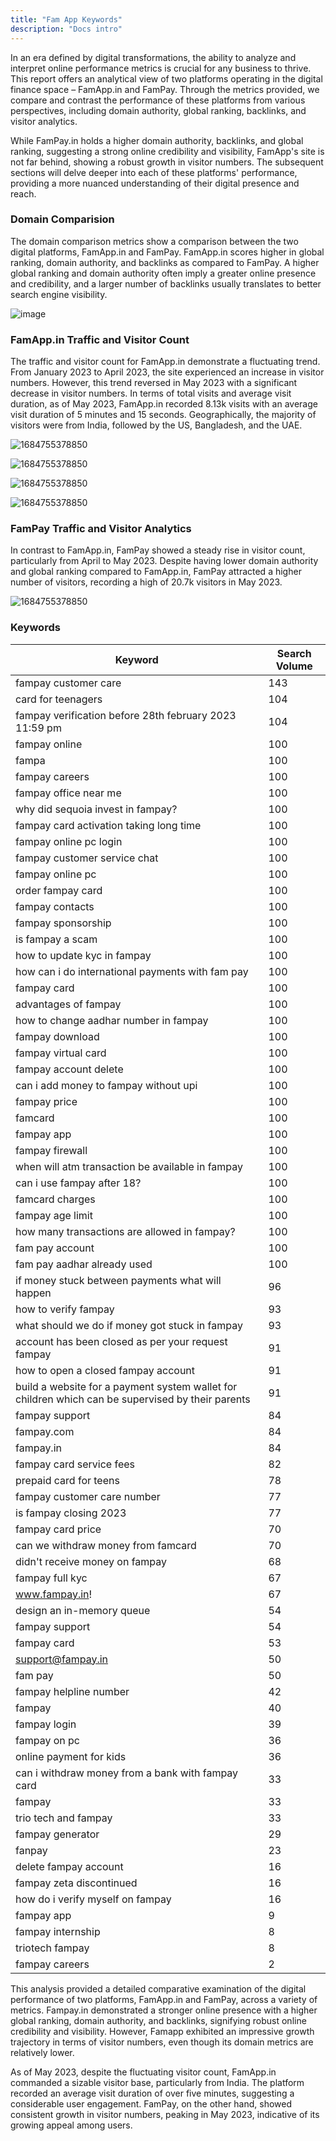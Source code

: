 ```yaml
---
title: "Fam App Keywords"
description: "Docs intro"
---
```


<!-- read an image in the same folder as this  -->
In an era defined by digital transformations, the ability to analyze and interpret online performance metrics is crucial for any business to thrive. This report offers an analytical view of two platforms operating in the digital finance space – FamApp.in and FamPay. Through the metrics provided, we compare and contrast the performance of these platforms from various perspectives, including domain authority, global ranking, backlinks, and visitor analytics. 

While FamPay.in holds a higher domain authority, backlinks, and global ranking, suggesting a strong online credibility and visibility, FamApp's site is not far behind, showing a robust growth in visitor numbers. The subsequent sections will delve deeper into each of these platforms' performance, providing a more nuanced understanding of their digital presence and reach.

### Domain Comparision

The domain comparison metrics show a comparison between the two digital platforms, FamApp.in and FamPay. FamApp.in scores higher in global ranking, domain authority, and backlinks as compared to FamPay. A higher global ranking and domain authority often imply a greater online presence and credibility, and a larger number of backlinks usually translates to better search engine visibility.

![image](https://media.discordapp.net/attachments/731234950766002258/1110185967874220062/Screenshot_2023-05-22_163918.png?width=1440&height=320)

### FamApp.in Traffic and Visitor Count

The traffic and visitor count for FamApp.in demonstrate a fluctuating trend. From January 2023 to April 2023, the site experienced an increase in visitor numbers. However, this trend reversed in May 2023 with a significant decrease in visitor numbers. In terms of total visits and average visit duration, as of May 2023, FamApp.in recorded 8.13k visits with an average visit duration of 5 minutes and 15 seconds. Geographically, the majority of visitors were from India, followed by the US, Bangladesh, and the UAE.

![1684755378850](https://media.discordapp.net/attachments/731234950766002258/1110185766266609684/Screenshot_2023-05-22_171030.png)

![1684755378850](https://media.discordapp.net/attachments/731234950766002258/1110185765679419412/Screenshot_2023-05-22_170445.png)

![1684755378850](https://media.discordapp.net/attachments/731234950766002258/1110185765230616586/Screenshot_2023-05-22_170614.png)

![1684755378850](https://media.discordapp.net/attachments/731234950766002258/1110185766803476600/Screenshot_2023-05-22_170752.png)

### FamPay Traffic and Visitor Analytics

In contrast to FamApp.in, FamPay showed a steady rise in visitor count, particularly from April to May 2023. Despite having lower domain authority and global ranking compared to FamApp.in, FamPay attracted a higher number of visitors, recording a high of 20.7k visitors in May 2023.

![1684755378850](https://media.discordapp.net/attachments/731234950766002258/1110185766266609684/Screenshot_2023-05-22_171030.png)

### Keywords

| Keyword | Search Volume |
|---|---|
| fampay customer care | 143 |
| card for teenagers | 104 |
| fampay verification before 28th february 2023 11:59 pm | 104 |
| fampay online | 100 |
| fampa | 100 |
| fampay careers | 100 |
| fampay office near me | 100 |
| why did sequoia invest in fampay? | 100 |
| fampay card activation taking long time | 100 |
| fampay online pc login | 100 |
| fampay customer service chat | 100 |
| fampay online pc | 100 |
| order fampay card | 100 |
| fampay contacts | 100 |
| fampay sponsorship | 100 |
| is fampay a scam | 100 |
| how to update kyc in fampay | 100 |
| how can i do international payments with fam pay | 100 |
| fampay card | 100 |
| advantages of fampay | 100 |
| how to change aadhar number in fampay | 100 |
| fampay download | 100 |
| fampay virtual card | 100 |
| fampay account delete | 100 |
| can i add money to fampay without upi | 100 |
| fampay price | 100 |
| famcard | 100 |
| fampay app | 100 |
| fampay firewall | 100 |
| when will atm transaction be available in fampay | 100 |
| can i use fampay after 18? | 100 |
| famcard charges | 100 |
| fampay age limit | 100 |
| how many transactions are allowed in fampay? | 100 |
| fam pay account | 100 |
| fam pay aadhar already used | 100 |
| if money stuck between payments what will happen | 96 |
| how to verify fampay | 93 |
| what should we do if money got stuck in fampay | 93 |
| account has been closed as per your request fampay | 91 |
| how to open a closed fampay account | 91 |
| build a website for a payment system wallet for children which can be supervised by their parents | 91 |
| fampay support | 84 |
| fampay.com | 84 |
| fampay.in | 84 |
| fampay card service fees | 82 |
| prepaid card for teens | 78 |
| fampay customer care number | 77 |
| is fampay closing 2023 | 77 |
| fampay card price | 70 |
| can we withdraw money from famcard | 70 |
| didn't receive money on fampay | 68 |
| fampay full kyc | 67 |
| www.fampay.in! | 67 |
| design an in-memory queue | 54 |
| fampay support | 54 |
| fampay card | 53 |
| support@fampay.in | 50 |
| fam pay | 50 |
| fampay helpline number | 42 |
| fampay | 40 |
| fampay login | 39 |
| fampay on pc | 36 |
| online payment for kids | 36 |
| can i withdraw money from a bank with fampay card | 33 |
| fampay | 33 |
| trio tech and fampay | 33 |
| fampay generator | 29 |
| fanpay | 23 |
| delete fampay account | 16 |
| fampay zeta discontinued | 16 |
| how do i verify myself on fampay | 16 |
| fampay app | 9 |
| fampay internship | 8 |
| triotech fampay | 8 |
| fampay careers | 2 |

This analysis provided a detailed comparative examination of the digital performance of two platforms, FamApp.in and FamPay, across a variety of metrics. Fampay.in demonstrated a stronger online presence with a higher global ranking, domain authority, and backlinks, signifying robust online credibility and visibility. However, Famapp exhibited an impressive growth trajectory in terms of visitor numbers, even though its domain metrics are relatively lower.

As of May 2023, despite the fluctuating visitor count, FamApp.in commanded a sizable visitor base, particularly from India. The platform recorded an average visit duration of over five minutes, suggesting a considerable user engagement. FamPay, on the other hand, showed consistent growth in visitor numbers, peaking in May 2023, indicative of its growing appeal among users.
